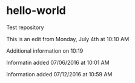 # hello-world
Test repository 

This is an edit from Monday, July 4th at 10:10 AM

Additional information on 10:19

Informatin added 07/06/2016 at 10:01 AM


Information added 07/12/2016 at 10:59 AM